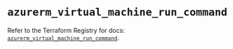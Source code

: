 # `azurerm_virtual_machine_run_command`

Refer to the Terraform Registry for docs: [`azurerm_virtual_machine_run_command`](https://registry.terraform.io/providers/hashicorp/azurerm/4.16.0/docs/resources/virtual_machine_run_command).

